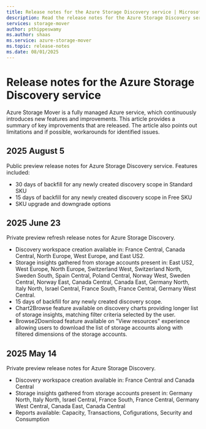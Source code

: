 ```yaml
---
title: Release notes for the Azure Storage Discovery service | Microsoft Docs
description: Read the release notes for the Azure Storage Discovery service.
services: storage-mover
author: pthippeswamy
ms.author: shaas
ms.service: azure-storage-mover
ms.topic: release-notes
ms.date: 08/01/2025
---
```


# Release notes for the Azure Storage Discovery service

Azure Storage Mover is a fully managed Azure service, which continuously introduces new features and improvements. This article provides a summary of key improvements that are released. The article also points out limitations and if possible, workarounds for identified issues.

## 2025 August 5

Public preview release notes for Azure Storage Discovery service.
Features included: 

- 30 days of backfill for any newly created discovery scope in Standard SKU
- 15 days of backfill for any newly created discovery scope in Free SKU
- SKU upgrade and downgrade options

## 2025 June 23

Private preview refresh release notes for Azure Storage Discovery.

- Discovery workspace creation available in: France Central, Canada Central, North Europe, West Europe, and East US2.
- Storage insights gathered from storage accounts present in:  East US2, West Europe, North Europe, Switzerland West, Switzerland North, Sweden South, Spain Central, Poland Central, Norway West, Sweden Central, Norway East, Canada Central, Canada East, Germany North, Italy North, Israel Central, France South, France Central, Germany West Central.
- 15 days of backfill for any newly created discovery scope.
- Chart2Browse feature available on discovery charts providing longer list of storage insights, matching filter criteria selected by the user.
- Browse2Download feature available on "View resources" experience allowing users to download the list of storage accounts along with filtered dimensions of the storage accounts.

## 2025 May 14

Private preview release notes for Azure Storage Discovery.

- Discovery workspace creation available in: France Central and Canada Central
- Storage insights gathered from storage accounts present in:  Germany North, Italy North, Israel Central, France South, France Central, Germany West Central, Canada East, Canada Central
- Reports available: Capacity, Transactions, Cofigurations, Security and Consumption
